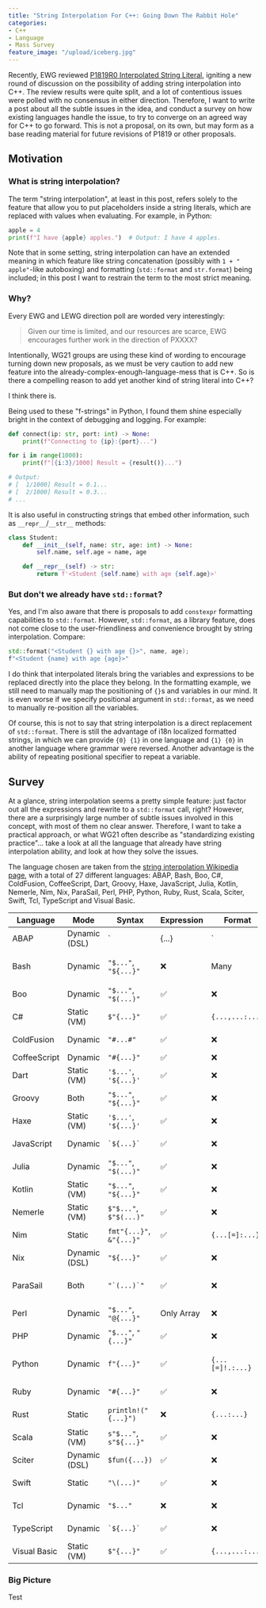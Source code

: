 ```yaml
---
title: "String Interpolation For C++: Going Down The Rabbit Hole"
categories:
- C++
- Language
- Mass Survey
feature_image: "/upload/iceberg.jpg"
---
```


Recently, EWG reviewed [P1819R0 Interpolated String Literal](https://wg21.link/P1819R0), igniting
a new round of discussion on the possibility of adding string interpolation into C++. The review results
were quite split, and a lot of contentious issues were polled with no consensus in either direction.
Therefore, I want to write a post about all the subtle issues in the idea, and conduct a survey on
how existing languages handle the issue, to try to converge on an agreed way for C++ to go forward.
This is not a proposal, on its own, but may form as a base reading material for future revisions of
P1819 or other proposals.

## Motivation
### What is string interpolation?
The term "string interpolation", at least in this post, refers solely to the feature that allow
you to put placeholders inside a string literals, which are replaced with values when evaluating.
For example, in Python:
```python
apple = 4
print(f"I have {apple} apples.")  # Output: I have 4 apples.
```
Note that in some setting, string interpolation can have an extended meaning in which feature
like string concatenation (possibly with `1 + " apple"`-like autoboxing) and formatting
(`std::format` and `str.format`) being included; in this post I want to restrain the term
to the most strict meaning.

### Why?
Every EWG and LEWG direction poll are worded very interestingly:
> Given our time is limited, and our resources are scarce, EWG encourages further work in the direction of PXXXX?

Intentionally, WG21 groups are using these kind of wording to encourage turning down new proposals, as we must be
very caution to add new feature into the already-complex-enough-language-mess that is C++. So is there a compelling
reason to add yet another kind of string literal into C++?

I think there is.

Being used to these "f-strings" in Python, I found them shine especially bright in the context of debugging
and logging. For example:
```python
def connect(ip: str, port: int) -> None:
    print(f"Connecting to {ip}:{port}...")

for i in range(1000):
    print(f"[{i:3}/1000] Result = {result()}...")

# Output:
# [  1/1000] Result = 0.1...
# [  2/1000] Result = 0.3...
# ...
```
It is also useful in constructing strings that embed other information,
such as `__repr__`/`__str__` methods:
```python
class Student:
    def __init__(self, name: str, age: int) -> None:
        self.name, self.age = name, age

    def __repr__(self) -> str:
        return f'<Student {self.name} with age {self.age}>'
```

### But don't we already have `std::format`?
Yes, and I'm also aware that there is proposals to add `constexpr` formatting capabilities
to `std::format`. However, `std::format`, as a library feature, does not come close to the
user-friendliness and convenience brought by string interpolation. Compare:
```cpp
std::format("<Student {} with age {}>", name, age);
f"<Student {name} with age {age}>"
```
I do think that interpolated literals bring the variables and expressions to be replaced directly
into the place they belong. In the formatting example, we still need to manually map the positioning
of `{}`s and variables in our mind. It is even worse if we specify positional argument in `std::format`,
as we need to manually re-position all the variables.

Of course, this is not to say that string interpolation is a direct replacement of `std::format`.
There is still the advantage of i18n localized formatted strings, in which we can provide `{0} {1}`
in one language and `{1} {0}` in another language where grammar were reversed. Another
advantage is the ability of repeating positional specifier to repeat a variable.

## Survey
At a glance, string interpolation seems a pretty simple feature: just factor out all the expressions
and rewrite to a `std::format` call, right? However, there are a surprisingly large number of subtle
issues involved in this concept, with most of them no clear answer. Therefore, I want to take a practical
approach, or what WG21 often describe as "standardizing existing practice"... take a look at all the language
that already have string interpolation ability, and look at how they solve the issues.

The language chosen are taken from the [string interpolation Wikipedia page](https://en.wikipedia.org/wiki/String_interpolation),
with a total of 27 different languages: ABAP, Bash, Boo, C#, ColdFusion, CoffeeScript,
Dart, Groovy, Haxe, JavaScript, Julia, Kotlin, Nemerle, Nim, Nix, ParaSail,
Perl, PHP, Python, Ruby, Rust, Scala, Sciter, Swift, Tcl, TypeScript and Visual Basic.

| Language     | Mode          | Syntax                   | Expression | Format           | Link |
|--------------|---------------|--------------------------|------------|------------------|------|
| ABAP         | Dynamic (DSL) | `|{...}|`                | ✅         | ❌               | [String Templates](https://help.sap.com/doc/abapdocu_750_index_htm/7.50/en-US/abenstring_templates.htm) |
| Bash         | Dynamic       | `"$..."`, `"${...}"`     | ❌         | Many             | [Shell Parameter Expansion](https://www.gnu.org/software/bash/manual/bash.html#Shell-Parameter-Expansion) |
| Boo          | Dynamic       | `"$..."`, `"$(...)"`     | ✅         | ❌               | [String Interpolation](https://github.com/boo-lang/boo/wiki/String-Interpolation) |
| C#           | Static (VM)   | `$"{...}"`               | ✅         | `{...,...:...}`  | [String Interpolation](https://docs.microsoft.com/en-us/dotnet/csharp/language-reference/tokens/interpolated) |
| ColdFusion   | Dynamic       | `"#...#"`                | ✅         | ❌               | [Parsed by Server](https://coldfusion.adobe.com/2021/04/coldfusion-101-tags-script-functions-part-3-functions/) |
| CoffeeScript | Dynamic       | `"#{...}"`               | ✅         | ❌               | [Strings](http://coffeescript.org/#strings) |
| Dart         | Static (VM)   | `'$...'`, `'${...}'`     | ✅         | ❌               | [Strings](https://dart.dev/guides/language/language-tour#strings) |
| Groovy       | Both          | `"$..."`, `"${...}"`     | ✅         | ❌               | [GString Interpolation](https://groovy-lang.org/syntax.html#_string_interpolation) |
| Haxe         | Static (VM)   | `'$...'`, `'${...}'`     | ✅         | ❌               | [String Interpolation](https://haxe.org/manual/lf-string-interpolation.html) |
| JavaScript   | Dynamic       | `` `${...}` ``           | ✅         | ❌               | [Template Literals](https://developer.mozilla.org/en-US/docs/Web/JavaScript/Reference/Template_literals) |
| Julia        | Dynamic       | `"$..."`, `"$(...)"`     | ✅         | ❌               | [String Interpolation](https://docs.julialang.org/en/v1/manual/strings/#string-interpolation) |
| Kotlin       | Static (VM)   | `"$..."`, `"${...}"`     | ✅         | ❌               | [String Templates](https://kotlinlang.org/docs/basic-types.html#string-templates) |
| Nemerle      | Static (VM)   | `$"$..."`, `$"$(...)"`   | ✅         | ❌               | [String Interpolation](https://github.com/rsdn/nemerle/wiki/Features#string-interpolation) |
| Nim          | Static        | `fmt"{...}"`, `&"{...}"` | ✅         | `{...[=]:...}`   | [std/strformat Module](https://nim-lang.org/docs/strformat.html) |
| Nix          | Dynamic (DSL) | `"${...}"`               | ✅         | ❌               | [Nix Values: Antiquotation](https://nixos.org/manual/nix/stable/expressions/language-values.html) |
| ParaSail     | Both          | ``"`(...)`"``            | ✅         | ❌               | [ParaSail Reference Manual](https://adacore.github.io/ParaSail/images/parasail_ref_manual.pdf) |
| Perl         | Dynamic       | `"$..."`, `"@{...}"`     | Only Array | ❌               | [Array Interpolation](https://perldoc.perl.org/perldata#Array-Interpolation) |
| PHP          | Dynamic       | `"$..."`, `"{...}"`      | ✅         | ❌               | [Variable Parsing](https://www.php.net/manual/en/language.types.string.php#language.types.string.parsing) |
| Python       | Dynamic       | `f"{...}"`               | ✅         | `{...[=]!.:...}` | [Formatted String Literals](https://docs.python.org/3/reference/lexical_analysis.html#f-strings) |
| Ruby         | Dynamic       | `"#{...}"`               | ✅         | ❌               | [String Literals](https://ruby-doc.org/core-3.1.2/doc/syntax/literals_rdoc.html#label-String+Literals) | 
| Rust         | Static        | `println!("{...}")`      | ❌         | `{...:...}`      | [Named Parameters](https://doc.rust-lang.org/stable/std/fmt/#named-parameters) |
| Scala        | Static (VM)   | `s"$..."`, `s"${...}"`   | ✅         | ❌               | [String Interpolation](https://docs.scala-lang.org/overviews/core/string-interpolation.html) |
| Sciter       | Dynamic (DSL) | `$fun({...})`            | ✅         | ❌               | [Stringizer Functions](https://sciter.com/docs/content/script/language/Functions.htm#Stringizer) |
| Swift        | Static        | `"\(...)"`               | ✅         | ❌               | [String Interpolation](https://docs.swift.org/swift-book/LanguageGuide/StringsAndCharacters.html#ID292) |
| Tcl          | Dynamic       | `"$..."`                 | ❌         | ❌               | [Variable Substitution](http://tmml.sourceforge.net/doc/tcl/Tcl.html) |
| TypeScript   | Dynamic       | `` `${...}` ``           | ✅         | ❌               | Same as JavaScript |
| Visual Basic | Static (VM)   | `$"{...}"`               | ✅         | `{...,...:...}`  | [Interpolated Strings](https://docs.microsoft.com/en-us/dotnet/visual-basic/programming-guide/language-features/strings/interpolated-strings) |

### Big Picture
Test
